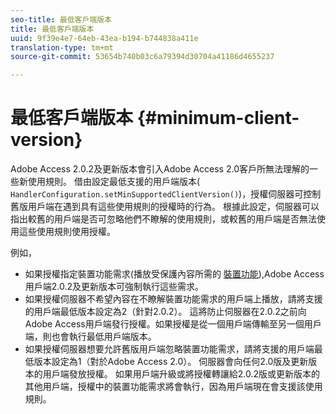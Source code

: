 ```yaml
---
seo-title: 最低客戶端版本
title: 最低客戶端版本
uuid: 9f39e4e7-64eb-43ea-b194-b744838a411e
translation-type: tm+mt
source-git-commit: 53654b740b03c6a79394d30704a41186d4655237

---
```



# 最低客戶端版本 {#minimum-client-version}

Adobe Access 2.0.2及更新版本會引入Adobe Access 2.0客戶所無法理解的一些新使用規則。 借由設定最低支援的用戶端版本( `HandlerConfiguration.setMinSupportedClientVersion()`)，授權伺服器可控制舊版用戶端在遇到具有這些使用規則的授權時的行為。 根據此設定，伺服器可以指出較舊的用戶端是否可忽略他們不瞭解的使用規則，或較舊的用戶端是否無法使用這些使用規則使用授權。

例如，

* 如果授權指定裝置功能需求(播放受保護內容所需的 [裝置功能](../../../aaxs-protecting-content/content-introduction/content-usage-rules/content-runtime-application-restrictions/content-device-capabilities.md)),Adobe Access用戶端2.0.2及更新版本可強制執行這些需求。
* 如果授權伺服器不希望內容在不瞭解裝置功能需求的用戶端上播放，請將支援的用戶端最低版本設定為2（針對2.0.2）。 這將防止伺服器在2.0.2之前向Adobe Access用戶端發行授權。如果授權是從一個用戶端傳輸至另一個用戶端，則也會執行最低用戶端版本。
* 如果授權伺服器想要允許舊版用戶端忽略裝置功能需求，請將支援的用戶端最低版本設定為1（對於Adobe Access 2.0）。 伺服器會向任何2.0版及更新版本的用戶端發放授權。 如果用戶端升級或將授權轉讓給2.0.2版或更新版本的其他用戶端，授權中的裝置功能需求將會執行，因為用戶端現在會支援該使用規則。

